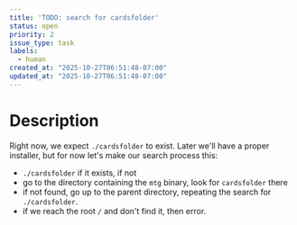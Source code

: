 ```yaml
---
title: 'TODO: search for cardsfolder'
status: open
priority: 2
issue_type: task
labels:
  - human
created_at: "2025-10-27T06:51:48-07:00"
updated_at: "2025-10-27T06:51:48-07:00"
---
```


# Description

Right now, we expect `./cardsfolder` to exist. Later we'll have a proper installer,
but for now let's make our search process this:
 - `./cardsfolder` if it exists, if not
 - go to the directory containing the `mtg` binary, look for `cardsfolder` there
 - if not found, go up to the parent directory, repeating the search for `./cardsfolder`.
 - if we reach the root `/` and don't find it, then error.
